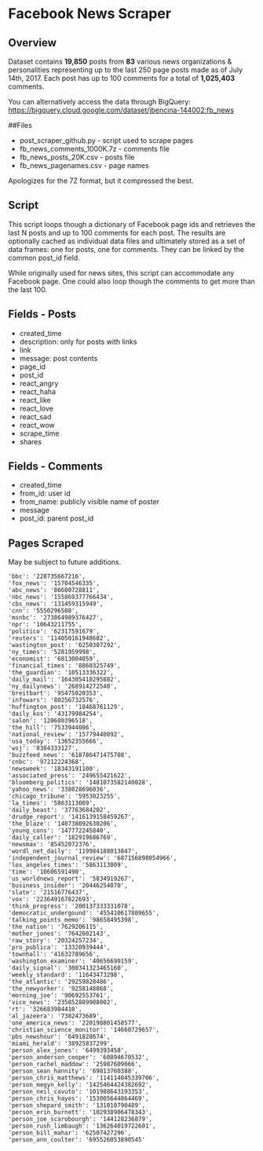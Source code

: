# Facebook News Scraper

## Overview
Dataset contains **19,850** posts from **83** various news organizations & personalities representing up to the last 250 page posts made as of July 14th, 2017. Each post has up to 100 comments for a total of **1,025,403** comments.

You can alternatively access the data through BigQuery:
https://bigquery.cloud.google.com/dataset/jbencina-144002:fb_news

##Files
- post\_scraper\_github.py - script used to scrape pages
- fb\_news_comments\_1000K.7z - comments file
- fb\_news\_posts\_20K.csv - posts file
- fb\_news\_pagenames.csv - page names

Apologizes for the 7Z format, but it compressed the best.

## Script
This script loops though a dictionary of Facebook page ids and retrieves the last N posts and up to 100 comments for each post. The results are optionally cached as individual data files and ultimately stored as a set of data frames: one for posts, one for comments. They can be linked by the common post_id field.

While originally used for news sites, this script can accommodate any Facebook page. One could also loop though the comments to get more than the last 100.

## Fields - Posts
- created\_time
- description: only for posts with links
- link
- message: post contents
- page\_id
- post\_id
- react\_angry
- react\_haha
- react\_like
- react\_love
- react\_sad
- react\_wow
- scrape\_time
- shares

## Fields - Comments
- created_time
- from_id: user id
- from_name: publicly visible name of poster
- message
- post\_id: parent post\_id

## Pages Scraped
May be subject to future additions.


    'bbc': '228735667216',
    'fox_news': '15704546335',
    'abc_news': '86680728811',
    'nbc_news': '155869377766434',
    'cbs_news': '131459315949',
    'cnn': '5550296508',
    'msnbc': '273864989376427',
    'npr': '10643211755',
    'politico': '62317591679',
    'reuters': '114050161948682',
    'wastington_post': '6250307292',
    'ny_times': '5281959998',
    'economist': '6013004059',
    'financial_times': '8860325749',
    'the_guardian': '10513336322',
    'daily_mail': '164305410295882',
    'ny_dailynews': '268914272540',
    'breitbart': '95475020353',
    'infowars': '80256732576',
    'huffington_post': '18468761129',
    'daily_kos': '43179984254',
    'salon': '120680396518',
    'the_hill': '7533944086',
    'national_review': '15779440092',
    'usa_today': '13652355666',
    'wsj': '8304333127',
    'buzzfeed_news': '618786471475708',
    'cnbc': '97212224368',
    'newsweek': '18343191100',
    'associated_press': '249655421622',
    'bloomberg_politics': '1481073582140028',
    'yahoo_news': '338028696036',
    'chicago_tribune': '5953023255',
    'la_times': '5863113009',
    'daily_beast': '37763684202',
    'drudge_report': '1416139158459267',
    'the_blaze': '140738092630206',
    'young_cons': '147772245840',
    'daily_caller': '182919686769',
    'newsmax': '85452072376',
    'wordl_net_daily': '119984188013847',
    'independent_journal_review': '687156898054966',
    'los_angeles_times': '5863113009',
    'time': '10606591490',
    'us_worldnews_report': '5834919267',
    'business_insider': '20446254070',
    'slate': '21516776437',
    'vox': '223649167822693',
    'think_progress': '200137333331078',
    'democratic_undergound': '455410617809655',
    'talking_points_memo': '98658495398',
    'the_nation': '7629206115',
    'mother_jones': '7642602143',
    'raw_story': '20324257234',
    'pro_publica': '13320939444',
    'townhall': '41632789656',
    'washington_examiner': '40656699159',
    'daily_signal': '300341323465160',
    'weekly_standard': '11643473298',
    'the_atlantic': '29259828486',
    'the_newyorker': '9258148868',
    'morning_joe': '90692553761',
    'vice_news': '235852889908002',
    'rt': '326683984410',
    'al_jazeera': '7382473689',
    'one_america_news': '220198801458577',
    'christian_science_monitor': '14660729657',
    'pbs_newshour': '6491828674',
    'miami_herald': '38925837299',
    'person_alex_jones': '6499393458',
    'person_anderson_cooper': '60894670532',
    'person_rachel_maddow': '25987609066',
    'person_sean_hannity': '69813760388',
    'person_chris_matthews': '114114045339706',
    'person_megyn_kelly': '1425464424382692',
    'person_neil_cavuto': '101988643193353',
    'person_chris_hayes': '153005644864469',
    'person_shepard_smith': '131010790489',
    'person_erin_burnett': '102938906478343',
    'person_joe_scarobourgh': '144128236879',
    'person_rush_limbaugh': '136264019722601',
    'person_bill_mahar': '62507427296',
    'person_ann_coulter': '695526053890545'